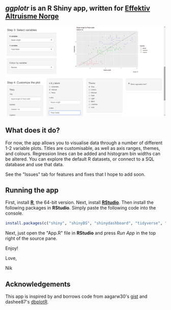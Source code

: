 ## _ggplotr_ is an R Shiny app, written for [Effektiv Altruisme Norge](https://effektivaltruisme.no/)
![](ggplotrpreview.png)

## What does it do?
For now, the app allows you to visualise data through a number of different 1-2 variable plots. Titles are customisable, as well as axis ranges, themes, and colours. Regression lines can be added and histogram bin widths can be altered. You can explore the default R datasets, or connect to a SQL database and use that data.

See the "Issues" tab for features and fixes that I hope to add soon. 

## Running the app

First, install [__R__](https://cran.r-project.org/bin/windows/base/), the 64-bit version.
Next, install [__RStudio__](https://www.rstudio.com/products/rstudio/).
Then install the following packages in __RStudio__. Simply paste the following code into the console.

```R
install.packages(c("shiny", "shinyBS", "shinydashboard", "tidyverse", "DT", "RODBC" ))
```


Next, just open the "App.R" file in __RStudio__ and press _Run App_ in the top right of the source pane.

Enjoy!

Love,

Nik

## Acknowledgements

This app is inspired by and borrows code from aagarw30's [gist](https://gist.github.com/aagarw30/c593799bc7d8557dc863411bb552e4f4) and dashee87's [dbplotR](https://github.com/dashee87/dbplotR).